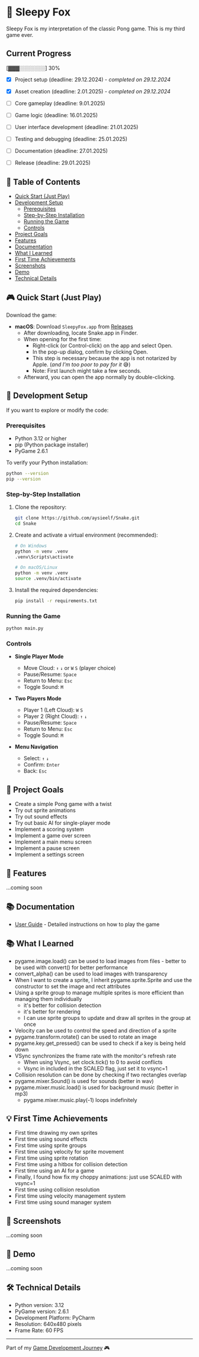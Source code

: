 # 🦊 Sleepy Fox

Sleepy Fox is my interpretation of the classic Pong game. This is my third game ever.

## Current Progress
[▓▓▓░░░░░░░] 30%

- [x] Project setup (deadline: 29.12.2024) - _completed on 29.12.2024_
- [x] Asset creation (deadline: 2.01.2025) - _completed on 29.12.2024_
- [ ] Core gameplay (deadline: 9.01.2025)
- [ ] Game logic (deadline: 16.01.2025)
- [ ] User interface development (deadline: 21.01.2025)
- [ ] Testing and debugging (deadline: 25.01.2025)
- [ ] Documentation (deadline: 27.01.2025)
- [ ] Release (deadline: 29.01.2025)


## 📑 Table of Contents
- [Quick Start (Just Play)](#-quick-start-just-play)
- [Development Setup](#-development-setup)
  - [Prerequisites](#prerequisites)
  - [Step-by-Step Installation](#step-by-step-installation)
  - [Running the Game](#running-the-game)
  - [Controls](#controls)
- [Project Goals](#-project-goals)
- [Features](#-features)
- [Documentation](#-documentation)
- [What I Learned](#-what-i-learned)
- [First Time Achievements](#-first-time-achievements)
- [Screenshots](#-screenshots)
- [Demo](#-demo)
- [Technical Details](#-technical-details)

## 🎮 Quick Start (Just Play)
Download the game:
- **macOS**: Download `SleepyFox.app` from [Releases](https://github.com/aysieelf/Snake/releases/tag/1.0.0)
  - After downloading, locate Snake.app in Finder. 
  - When opening for the first time:
    - Right-click (or Control-click) on the app and select Open. 
    - In the pop-up dialog, confirm by clicking Open. 
    - This step is necessary because the app is not notarized by Apple. (_and I'm too poor to pay for it_ 😅)
    - Note: First launch might take a few seconds.
  - Afterward, you can open the app normally by double-clicking.

## 🚀 Development Setup
If you want to explore or modify the code:

### Prerequisites
- Python 3.12 or higher
- pip (Python package installer)
- PyGame 2.6.1

To verify your Python installation:
```bash
python --version
pip --version
```

### Step-by-Step Installation
1. Clone the repository:
   ```bash
   git clone https://github.com/aysieelf/Snake.git
   cd Snake
   ```

2. Create and activate a virtual environment (recommended):
   ```bash
   # On Windows
   python -m venv .venv
   .venv\Scripts\activate

   # On macOS/Linux
   python -m venv .venv
   source .venv/bin/activate
   ```

3. Install the required dependencies:
   ```bash
   pip install -r requirements.txt
   ```

### Running the Game
```bash
python main.py
```

### Controls
- **Single Player Mode**
  - Move Cloud: `↑` `↓` or `W` `S` (player choice)
  - Pause/Resume: `Space`
  - Return to Menu: `Esc`
  - Toggle Sound: `M`

- **Two Players Mode**
  - Player 1 (Left Cloud): `W` `S`
  - Player 2 (Right Cloud): `↑` `↓`
  - Pause/Resume: `Space`
  - Return to Menu: `Esc`
  - Toggle Sound: `M`

- **Menu Navigation**
  - Select: `↑` `↓`
  - Confirm: `Enter`
  - Back: `Esc`

## 🎯 Project Goals
- Create a simple Pong game with a twist
- Try out sprite animations
- Try out sound effects
- Try out basic AI for single-player mode
- Implement a scoring system
- Implement a game over screen
- Implement a main menu screen
- Implement a pause screen
- Implement a settings screen

## 🚀 Features
...coming soon

## 📚 Documentation
- [User Guide](docs/user-guide.md) - Detailed instructions on how to play the game

## 📚 What I Learned
- pygame.image.load() can be used to load images from files - better to be used with convert() for better performance
- convert_alpha() can be used to load images with transparency
- When I want to create a sprite, I inherit pygame.sprite.Sprite and use the constructor to set the image and rect attributes
- Using a sprite group to manage multiple sprites is more efficient than managing them individually
  - it's better for collision detection
  - it's better for rendering
  - I can use sprite groups to update and draw all sprites in the group at once
- Velocity can be used to control the speed and direction of a sprite
- pygame.transform.rotate() can be used to rotate an image
- pygame.key.get_pressed() can be used to check if a key is being held down
- VSync synchronizes the frame rate with the monitor's refresh rate
   - When using Vsync, set clock.tick() to 0 to avoid conflicts
   - Vsync in included in the SCALED flag, just set it to vsync=1
- Collision resolution can be done by checking if two rectangles overlap
- pygame.mixer.Sound() is used for sounds (better in wav)
- pygame.mixer.music.load() is used for background music (better in mp3)
  - pygame.mixer.music.play(-1) loops indefinitely

## 💡 First Time Achievements
- First time drawing my own sprites
- First time using sound effects
- First time using sprite groups
- First time using velocity for sprite movement
- First time using sprite rotation
- First time using a hitbox for collision detection
- First time using an AI for a game
- Finally, I found how fix my choppy animations: just use SCALED with vsync=1
- First time using collision resolution
- First time using velocity management system
- First time using sound manager system

## 📸 Screenshots
...coming soon

## 🎥 Demo
...coming soon

## 🛠️ Technical Details
- Python version: 3.12
- PyGame version: 2.6.1
- Development Platform: PyCharm
- Resolution: 640x480 pixels
- Frame Rate: 60 FPS

---
Part of my [Game Development Journey](https://github.com/aysieelf/Game-Dev-Journey) 🎮